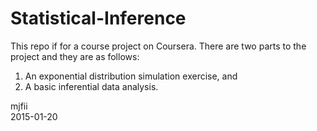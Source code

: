 # Statistical-Inference

This repo if for a course project on Coursera.  There are two parts to the project and they are as follows:

1. An exponential distribution simulation exercise, and
2. A basic inferential data analysis.

mjfii  
2015-01-20

